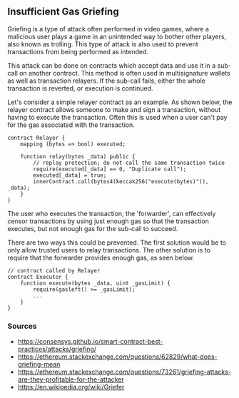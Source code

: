  ## Insufficient Gas Griefing

Griefing is a type of attack often performed in video games, where a malicious user plays a game in an unintended way to bother other players, also known as trolling. This type of attack is also used to prevent transactions from being performed as intended.

This attack can be done on contracts which accept data and use it in a sub-call on another contract. This method is often used in multisignature wallets as well as transaction relayers. If the sub-call fails, either the whole transaction is reverted, or execution is continued.

Let's consider a simple relayer contract as an example. As shown below, the relayer contract allows someone to make and sign a transaction, without having to execute the transaction. Often this is used when a user can't pay for the gas associated with the transaction.

```
contract Relayer {
    mapping (bytes => bool) executed;

    function relay(bytes _data) public {
        // replay protection; do not call the same transaction twice
        require(executed[_data] == 0, "Duplicate call");
        executed[_data] = true;
        innerContract.call(bytes4(keccak256("execute(bytes)")), _data);
    }
}
```

The user who executes the transaction, the 'forwarder', can effectively censor transactions by using just enough gas so that the transaction executes, but not enough gas for the sub-call to succeed.

There are two ways this could be prevented. The first solution would be to only allow trusted users to relay transactions. The other solution is to require that the forwarder provides enough gas, as seen below.

```
// contract called by Relayer
contract Executor {
    function execute(bytes _data, uint _gasLimit) {
        require(gasleft() >= _gasLimit);
        ...
    }
}
```

### Sources

- https://consensys.github.io/smart-contract-best-practices/attacks/griefing/
- https://ethereum.stackexchange.com/questions/62829/what-does-griefing-mean
- https://ethereum.stackexchange.com/questions/73261/griefing-attacks-are-they-profitable-for-the-attacker
- https://en.wikipedia.org/wiki/Griefer
